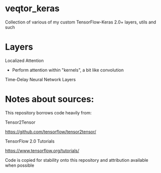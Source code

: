# veqtor_keras
Collection of various of my custom TensorFlow-Keras 2.0+ layers, utils and such

# Layers
Localized Attention
* Perform attention within "kernels", a bit like convolution

Time-Delay Neural Network Layers


# Notes about sources:

This repository borrows code heavily from:

Tensor2Tensor

https://github.com/tensorflow/tensor2tensor/

TensorFlow 2.0 Tutorials

https://www.tensorflow.org/tutorials/

Code is copied for stability onto this repository and attribution available when possible